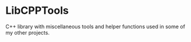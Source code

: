 LibCPPTools
===========

C++ library with miscellaneous tools and helper functions used in some of my
other projects.
